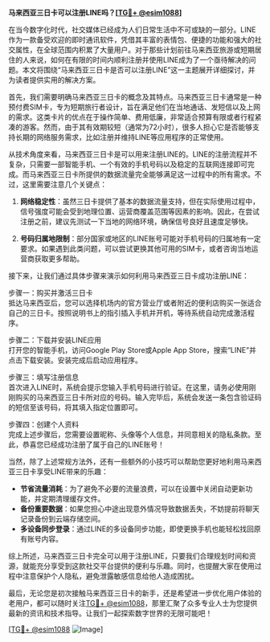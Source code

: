 **马来西亚三日卡可以注册LINE吗？[[TG💪+ @esim1088](https://t.me/s/esim1088)]**

在当今数字化时代，社交媒体已经成为人们日常生活中不可或缺的一部分。LINE作为一款备受欢迎的即时通讯软件，凭借其丰富的表情包、便捷的功能和强大的社交属性，在全球范围内积累了大量用户。对于那些计划前往马来西亚旅游或短期居住的人来说，如何在有限的时间内顺利注册并使用LINE成为了一个亟待解决的问题。本文将围绕“马来西亚三日卡是否可以注册LINE”这一主题展开详细探讨，并为读者提供实用的解决方案。

首先，我们需要明确马来西亚三日卡的概念及其特点。马来西亚三日卡通常是一种预付费SIM卡，专为短期旅行者设计，旨在满足他们在当地通话、发短信以及上网的需求。这类卡片的优点在于操作简单、费用低廉，非常适合预算有限或者行程紧凑的游客。然而，由于其有效期较短（通常为72小时），很多人担心它是否能够支持长期的网络服务需求，比如注册并维持LINE等应用程序的正常使用。

从技术角度来看，马来西亚三日卡是可以用来注册LINE的。LINE的注册流程并不复杂，只需要一部智能手机、一个有效的手机号码以及稳定的互联网连接即可完成。而马来西亚三日卡所提供的数据流量完全能够满足这一过程中的所有需求。不过，这里需要注意几个关键点：

1. **网络稳定性**：虽然三日卡提供了基本的数据流量支持，但在实际使用过程中，信号强度可能会受到地理位置、运营商覆盖范围等因素的影响。因此，在尝试注册之前，建议先测试一下当地的网络环境，确保信号良好且速度足够快。
   
2. **号码归属地限制**：部分国家或地区的LINE账号可能对手机号码的归属地有一定要求。如果遇到此类问题，可以尝试更换其他可用的SIM卡，或者咨询当地运营商获取更多帮助。

接下来，让我们通过具体步骤来演示如何利用马来西亚三日卡成功注册LINE：

步骤一：购买并激活三日卡  
抵达马来西亚后，您可以选择机场内的官方营业厅或者附近的便利店购买一张适合自己的三日卡。按照说明书上的指引插入手机并开机，等待系统自动完成激活程序。

步骤二：下载并安装LINE应用  
打开您的智能手机，访问Google Play Store或Apple App Store，搜索“LINE”并点击下载安装。安装完成后启动应用程序。

步骤三：填写注册信息  
首次进入LINE时，系统会提示您输入手机号码进行验证。在这里，请务必使用刚刚购买的马来西亚三日卡所对应的号码。输入完毕后，系统会发送一条包含验证码的短信至该号码，将其填入指定位置即可。

步骤四：创建个人资料  
完成上述步骤后，您需要设置昵称、头像等个人信息，并同意相关的隐私条款。至此，恭喜您已经成功注册了属于自己的LINE账号！

当然，除了上述常规方法外，还有一些额外的小技巧可以帮助您更好地利用马来西亚三日卡享受LINE带来的乐趣：

- **节省流量消耗**：为了避免不必要的流量浪费，可以在设置中关闭自动更新功能，并定期清理缓存文件。
- **备份重要数据**：如果您担心中途出现意外情况导致数据丢失，不妨提前将聊天记录备份到云端存储空间。
- **多设备同步登录**：通过LINE的多设备同步功能，即使更换手机也能轻松找回原有账号内容。

综上所述，马来西亚三日卡完全可以用于注册LINE，只要我们合理规划时间和资源，就能充分享受到这款社交平台提供的便利与乐趣。同时，也提醒大家在使用过程中注意保护个人隐私，避免泄露敏感信息给他人造成困扰。

最后，无论您是初次接触马来西亚三日卡的新手，还是希望进一步优化用户体验的老用户，都可以随时关注[TG💪+ @esim1088](https://t.me/s/esim1088)，那里汇聚了众多专业人士为您提供最新的资讯和技术指导。让我们一起探索数字世界的无限可能吧！

[[TG💪+ @esim1088](https://t.me/s/esim1088) ![Image](https://i.postimg.cc/4NQfJmqS/Snipaste-2025-05-13-00-14-12.png)]